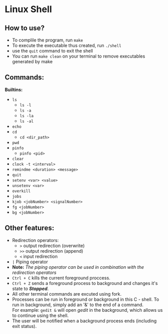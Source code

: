 # Linux Shell

## How to use?
- To complile the program, run `make`
- To execute the executable thus created, run `./shell`
- use the `quit` command to exit the shell
- You can run `make clean` on your terminal to remove executables generated by make

## Commands:
**Builtins:**
- `ls`
  - `ls -l`
  - `ls -a`
  - `ls -la`
  - `ls -al`
- `echo`
- `cd`
  - `cd <dir_path>`
- `pwd`  
- `pinfo`
  - `pinfo <pid>`
- `clear`
- `clock -t <interval>`
- `remindme <duration> <message>`
- `quit`
- `setenv <var> <value>`
- `unsetenv <var>`
- `overkill`
- `jobs`
- `kjob <jobNumber> <signalNumber>`
- `fg <jobNumber>`
- `bg <jobNumber>`

## Other features:
- Redirection operators:
  - `>` output redirection (overwrite)
  - `>>` output redirection (append)
  - `<` input redirection
- `|` Piping operator
- **Note:** *The piping operator can be used in combination with the redirection operators*
- `Ctrl + C` kills the current foreground proccess.
- `Ctrl + Z` sends a foreground process to background and changes it's state to ***Stopped***.
- All other terminal commands are excuted using fork.
- Processes can be run in foreground or background in this C - shell. To run in background, simply add an '&' to the end of a command. <br/>For example: `gedit &` will open *gedit* in the background, which allows us to continue using the shell.
- The user will be notified when a background process ends (including exit status).

